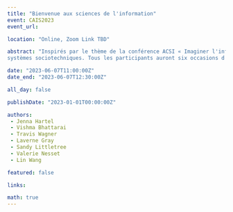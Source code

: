 ```yaml
---
title: "Bienvenue aux sciences de l'information"
event: CAIS2023
event_url: 

location: "Online, Zoom Link TBD"

abstract: "Inspirés par le thème de la conférence ACSI « Imaginer l'information », les participants à ce panel mettront en scène le scénario suivant : lors d'un événement d'orientation pour un programme de sciences de l'information, un porte-parole donne aux étudiants entrants une brève allocution sur le thème : « Bienvenue à la science de l'information .” Six versions imaginatives de ce discours sont proposées ici. Chaque dissertation s'inspire d'un luminaire ou d'un paradigme, à savoir : S. R. Ranganathan, Elfreda Chatman, Marcia Bates, Sciences de l'information chinoises, Modes de connaissance autochtones, et le queer-age des 
systèmes sociotechniques. Tous les participants auront six occasions d'imaginer la science de l'information à son meilleur, c'est-à-dire une discipline vaste et multiperspective."

date: "2023-06-07T11:00:00Z"
date_end: "2023-06-07T12:30:00Z"

all_day: false

publishDate: "2023-01-01T00:00:00Z"

authors:
 - Jenna Hartel
 - Vishma Bhattarai
 - Travis Wagner
 - Laverne Gray
 - Sandy Littletree
 - Valerie Nesset
 - Lin Wang

featured: false

links:

math: true
---
```


